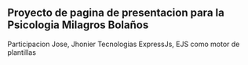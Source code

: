 ## Proyecto de pagina de presentacion para la Psicologia Milagros Bolaños
  Participacion Jose, Jhonier
  Tecnologias ExpressJs, EJS como motor de plantillas
